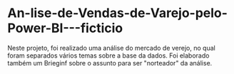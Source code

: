 # An-lise-de-Vendas-de-Varejo-pelo-Power-BI---ficticio
Neste projeto, foi realizado uma análise do mercado de verejo, no qual foram separados vários temas sobre a base da dados. Foi elaborado também um Brieginf sobre o assunto para ser "norteador" da análise.
